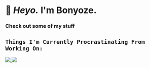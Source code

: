 # 🌺 *Heyo.* I'm Bonyoze.

### Check out some of my stuff

## `Things I'm Currently Procrastinating From Working On:`

<a href="https://github.com/bonyoze/bonyoze.github.io" >
     <img src="https://github-readme-stats.vercel.app/api/pin/?username=bonyoze&repo=bonyoze.github.io&title_color=ffffff&text_color=c9cacc&icon_color=ff0065&bg_color=000000&hide_border=true" />
</a>
<a href="https://github.com/bonyoze/beans-server-utls">
     <img src="https://github-readme-stats.vercel.app/api/pin/?username=bonyoze&repo=discordjs-botyoze&title_color=ffffff&text_color=c9cacc&icon_color=ff0065&bg_color=000000&hide_border=true" />
</a>
